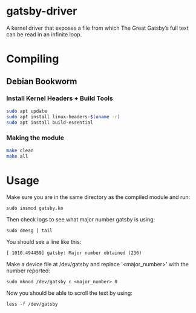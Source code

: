 # gatsby-driver
A kernel driver that exposes a file from which The Great Gatsby’s full text can be read in an infinite loop.

# Compiling

## Debian Bookworm

### Install Kernel Headers + Build Tools

```bash
sudo apt update
sudo apt install linux-headers-$(uname -r)
sudo apt install build-essential
```

### Making the module

```bash
make clean
make all
```

# Usage

Make sure you are in the same directory as the compiled module and run:

`sudo insmod gatsby.ko`

Then check logs to see what major number gatsby is using:

`sudo dmesg | tail`

You should see a line like this:

`[ 1010.494459] gatsby: Major number obtained (236)`

Make a device file at /dev/gatsby and replace '<major_number>' with the number reported:

`sudo mknod /dev/gatsby c <major_number> 0`

Now you should be able to scroll the text by using:

`less -f /dev/gatsby`
